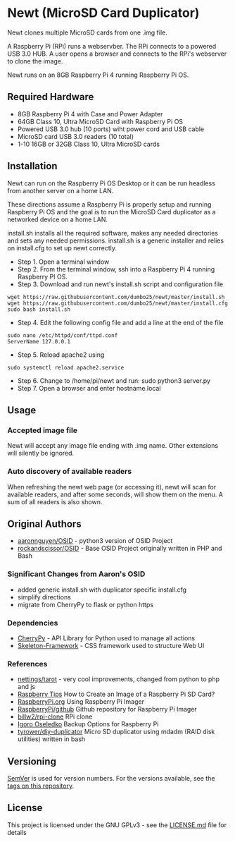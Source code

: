 # Newt (MicroSD Card Duplicator)

Newt clones multiple MicroSD cards from one .img file.

A Raspberry Pi (RPi) runs a webservber. The RPi connects to a powered USB 3.0 HUB. A user opens a browser and connects to the RPi's webserver to clone the image.

Newt runs on an 8GB Raspberry Pi 4 running Raspberry Pi OS.


## Required Hardware
- 8GB Raspberry Pi 4 with Case and Power Adapter
- 64GB Class 10, Ultra MicroSD Card with Raspberry Pi OS
- Powered USB 3.0 hub (10 ports) wiht power cord and USB cable
- MicroSD card USB 3.0 readers (10 total)
- 1-10 16GB or 32GB Class 10, Ultra MicroSD cards

## Installation 
Newt can run on the Raspberry Pi OS Desktop or it can be run headless from another server on a home LAN.

These directions assume a Raspberry Pi is properly setup and running Raspberry Pi OS and the goal is to run the MicroSD Card duplicator as a networked device on a home LAN.

install.sh installs all the required software, makes any needed directories and sets any needed permissions. install.sh is a generic installer and relies on install.cfg to set up newt correctly.

* Step 1. Open a terminal window
* Step 2. From the terminal window, ssh into a Raspberry Pi 4 running Raspberry PI OS. 
* Step 3. Download and run newt's install.sh script and configuration file 
```
wget https://raw.githubusercontent.com/dumbo25/newt/master/install.sh
wget https://raw.githubusercontent.com/dumbo25/newt/master/install.cfg
sudo bash install.sh
```
* Step 4. Edit the following config file and add a line at the end of the file
```
sudo nano /etc/httpd/conf/ttpd.conf
ServerName 127.0.0.1
```
* Step 5. Reload apache2 using
```
sudo systemctl reload apache2.service
```
* Step 6. Change to /home/pi/newt and run: sudo python3 server.py
* Step 7. Open a browser and enter hostname.local


## Usage
### Accepted image file
Newt will accept any image file ending with .img name. Other extensions will silently be ignored.

### Auto discovery of available readers
When refreshing the newt web page (or accessing it), newt will scan for available readers, and after some seconds, will show them on the menu. A sum of all readers is also shown.


## Original Authors
* [aaronnguyen/OSID](https://github.com/aaronnguyen/osid-python3) - python3 version of OSID Project
* [rockandscissor/OSID](https://github.com/rockandscissor/osid) - Base OSID Project originally written in PHP and Bash


### Significant Changes from Aaron's OSID
- added generic install.sh with duplicator specific install.cfg
- simplify directions
- migrate from CherryPy to flask or python https


### Dependencies
* [CherryPy](http://docs.cherrypy.org/en/latest/) - API Library for Python used to manage all actions
* [Skeleton-Framework](https://github.com/skeleton-framework/skeleton-framework) - CSS framework used to structure Web UI


### References
* [nettings/tarot](https://github.com/nettings/tarot) - very cool improvements, changed from python to php and js
* [Raspberry Tips](https://raspberrytips.com/create-image-sd-card/) How to Create an Image of a Raspberry Pi SD Card?
* [RaspberryPi.org](https://www.raspberrypi.org/documentation/computers/getting-started.html#using-raspberry-pi-imager) Using Raspberry Pi Imager
* [RaspberryPi/github](https://github.com/raspberrypi/rpi-imager) Github repository for Raspberry Pi Imager
* [billw2/rpi-clone](https://github.com/billw2/rpi-clone) RPi clone
* [Igoro Oseledko](https://www.igoroseledko.com/backup-options-for-raspberry-pi/) Backup Options for Raspberry Pi
* [tyrower/diy-duplicator](https://github.com/tyrower/diy-duplicator) Micro SD duplicator using mdadm (RAID disk utilities) written in bash

## Versioning
[SemVer](http://semver.org/) is used for version numbers. For the versions available, see the [tags on this repository](https://github.com/your/project/tags).


## License
This project is licensed under the GNU GPLv3 - see the [LICENSE.md](LICENSE.md) file for details
